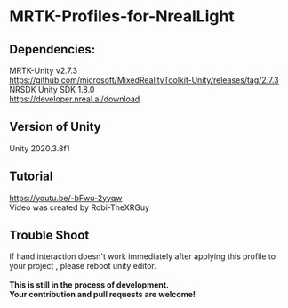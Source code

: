 # MRTK-Profiles-for-NrealLight
 
## Dependencies:
MRTK-Unity v2.7.3<br>
https://github.com/microsoft/MixedRealityToolkit-Unity/releases/tag/2.7.3
<br>
NRSDK Unity SDK 1.8.0<br>
https://developer.nreal.ai/download
<br>
## Version of Unity
Unity 2020.3.8f1
<br>
## Tutorial
https://youtu.be/-bFwu-2yyqw
<br>
Video was created by Robi-TheXRGuy
<br>
## Trouble Shoot
If hand interaction doesn't work immediately after applying this profile to your project , please reboot unity editor.
<br>
<br>
<b>This is still in the process of development. <br>
Your contribution and pull requests are welcome!</b>
